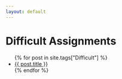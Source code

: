 ```yaml
---
layout: default
---
```


# Difficult Assignments

<ul>
{% for post in site.tags["Difficult"] %}
<li><a href="assignments{{ post.url }}">{{ post.title }}</a></li>
{% endfor %}
</ul>